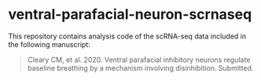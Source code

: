 # ventral-parafacial-neuron-scrnaseq

This repository contains analysis code of the scRNA-seq data included in the following manuscript:

> Cleary CM, et al. 2020. Ventral parafacial inhibitory neurons regulate
> baseline breathing by a mechanism involving disinhibition. Submitted.


